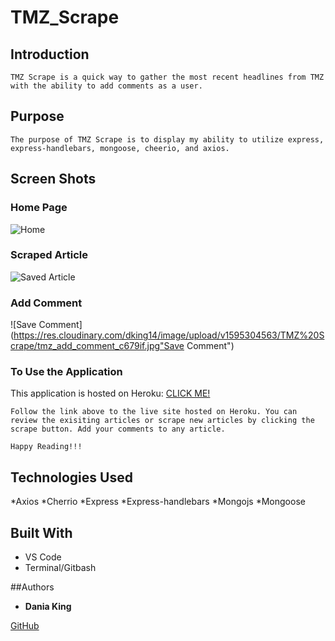 # TMZ_Scrape

## Introduction

    TMZ Scrape is a quick way to gather the most recent headlines from TMZ with the ability to add comments as a user.

## Purpose

    The purpose of TMZ Scrape is to display my ability to utilize express, express-handlebars, mongoose, cheerio, and axios.

## Screen Shots

### Home Page

![Home](https://res.cloudinary.com/dking14/image/upload/v1595304556/TMZ%20Scrape/tmz_banner_i0jmpg.jpg "Home Page")

### Scraped Article

![Saved Article](https://res.cloudinary.com/dking14/image/upload/v1595304560/TMZ%20Scrape/tmz_scrape_story_za19er.jpg "Saved Article")

### Add Comment

![Save Comment](https://res.cloudinary.com/dking14/image/upload/v1595304563/TMZ%20Scrape/tmz_add_comment_c679if.jpg"Save Comment")


### To Use the Application

This application is hosted on Heroku: [CLICK ME!](https://tmz-scrape.herokuapp.com/)


    Follow the link above to the live site hosted on Heroku. You can review the exisiting articles or scrape new articles by clicking the scrape button. Add your comments to any article.

    Happy Reading!!!


## Technologies Used

*Axios
*Cherrio
*Express
*Express-handlebars
*Mongojs
*Mongoose


## Built With

* VS Code
* Terminal/Gitbash

##Authors
* **Dania King**




[GitHub](https://github.com/Nappyloc/TMZ_Scrape)

